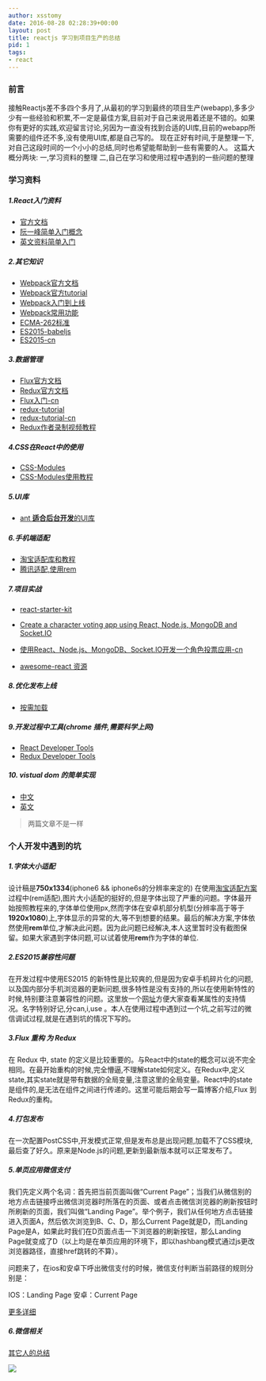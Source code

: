 ```yaml
---
author: xsstomy
date: 2016-08-28 02:28:39+00:00
layout: post
title: reactjs 学习到项目生产的总结
pid: 1
tags:
- react
---
```


### 前言

接触Reactjs差不多四个多月了,从最初的学习到最终的项目生产(webapp),多多少少有一些经验和积累,不一定是最佳方案,目前对于自己来说用着还是不错的。如果你有更好的实践,欢迎留言讨论,另因为一直没有找到合适的UI库,目前的webapp所需要的组件还不多,没有使用UI库,都是自己写的。
现在正好有时间,于是整理一下,对自己这段时间的一个小小的总结,同时也希望能帮助到一些有需要的人。
这篇大概分两块:
一,学习资料的整理
二,自己在学习和使用过程中遇到的一些问题的整理

### 学习资料

##### 1.React入门资料 
- [官方文档](https://facebook.github.io/react/)
- [阮一峰简单入门概念](http://www.ruanyifeng.com/blog/2015/03/react)
- [英文资料简单入门](https://github.com/mikechau/react-primer-draft)

##### 2.其它知识 

- [Webpack官方文档](http://webpack.github.io/docs/)
- [Webpack官方tutorial](http://webpack.github.io/docs/tutorials/getting-started/)
- [Webpack入门到上线](https://segmentfault.com/a/1190000006649986)
- [Webpack常用功能](https://segmentfault.com/a/1190000004172052)
- [ECMA-262标准](http://www.ecma-international.org/ecma-262/6.0/)
- [ES2015-babeljs](https://babeljs.io/docs/learn-es2015/)
- [ES2015-cn](https://github.com/fengzilong/es6features-zhCN)

##### 3.数据管理
- [Flux官方文档](https://facebook.github.io/flux/docs/overview.html#content)
- [Redux官方文档](http://redux.js.org/docs/introduction/)
- [Flux入门-cn](https://segmentfault.com/a/1190000002777101#articleHeader0)
- [redux-tutorial](https://github.com/happypoulp/redux-tutorial)
- [redux-tutorial-cn](https://github.com/react-guide/redux-tutorial-cn)
- [Redux作者录制视频教程](https://egghead.io/courses/getting-started-with-redux)

##### 4.CSS在React中的使用

- [CSS-Modules](https://github.com/css-modules/css-modules)
- [CSS-Modules使用教程](https://zhuanlan.zhihu.com/p/20495964)

##### 5.UI库

- [ant **适合后台开发**的UI库](http://ant.design/docs/spec/introduce)

##### 6.手机端适配
- [淘宝适配库和教程](https://github.com/amfe/article/issues/17)
- [腾讯适配,使用rem](http://www.alloyteam.com/2016/03/mobile-web-adaptation-tool-rem/)

##### 7.项目实战

- [react-starter-kit](https://github.com/kriasoft/react-starter-kit)

- [Create a character voting app using React, Node.js, MongoDB and Socket.IO](http://sahatyalkabov.com/create-a-character-voting-app-using-react-nodejs-mongodb-and-socketio/)

- [使用React、Node.js、MongoDB、Socket.IO开发一个角色投票应用-cn](http://www.kancloud.cn/kancloud/create-voting-app/63976)

- [awesome-react 资源](https://github.com/enaqx/awesome-react)

##### 8.优化发布上线

- [按需加载](http://www.alloyteam.com/2016/02/code-split-by-routes/)

##### 9.开发过程中工具(chrome 插件,需要科学上网)

- [React Developer Tools](https://chrome.google.com/webstore/detail/react-developer-tools/fmkadmapgofadopljbjfkapdkoienihi)
- [Redux Developer Tools](http://zalmoxisus.github.io/redux-devtools-extension/)


##### 10. vistual dom 的简单实现

- [中文](https://github.com/livoras/blog/issues/13)
- [英文](https://medium.com/@deathmood/how-to-write-your-own-virtual-dom-ee74acc13060#.16vb88o6p)

> 两篇文章不是一样



### 个人开发中遇到的坑

##### 1.字体大小适配

设计稿是**750x1334**(iphone6 && iphone6s的分辨率来定的)
在使用[淘宝适配方案](https://github.com/amfe/article/issues/17)过程中(rem适配),图片大小适配的挺好的,但是字体出现了严重的问题。字体最开始按照教程来的,字体单位使用px,然而字体在安卓机部分机型(分辨率高于等于**1920x1080**)上,字体显示的异常的大,等不到想要的结果。最后的解决方案,字体依然使用**rem**单位,才解决此问题。因为此问题已经解决,本人这里暂时没有截图保留。如果大家遇到字体问题,可以试着使用**rem**作为字体的单位.


##### 2.ES2015兼容性问题

在开发过程中使用ES2015 的新特性是比较爽的,但是因为安卓手机碎片化的问题,以及国内部分手机浏览器的更新问题,很多特性是没有支持的,所以在使用新特性的时候,特别要注意兼容性的问题。这里放一个[网址](http://caniuse.com/)方便大家查看某属性的支持情况。名字特别好记,分can,i,use 。本人在使用过程中遇到过一个坑,之前写过的微信调试过程,就是在遇到坑的情况下写的。


##### 3.Flux 重构 为 Redux

在 Redux 中, state 的定义是比较重要的。与React中的state的概念可以说不完全相同。在最开始重构的时候,完全懵逼,不理解state如何定义。在Redux中,定义state,其实state就是带有数据的全局变量,注意这里的全局变量。React中的state是组件的,是无法在组件之间进行传递的。这里可能后期会写一篇博客介绍,Flux 到 Redux的重构。

##### 4.打包发布

在一次配置PostCSS中,开发模式正常,但是发布总是出现问题,加载不了CSS模块,最后查了好久。原来是Node.js的问题,更新到最新版本就可以正常发布了。

##### 5.单页应用微信支付

我们先定义两个名词：首先把当前页面叫做“Current Page”；当我们从微信别的地方点击链接呼出微信浏览器时所落在的页面、或者点击微信浏览器的刷新按钮时所刷新的页面，我们叫做“Landing Page”。举个例子，我们从任何地方点击链接进入页面A，然后依次浏览到B、C、D，那么Current Page就是D，而Landing Page是A，如果此时我们在D页面点击一下浏览器的刷新按钮，那么Landing Page就变成了D（以上均是在单页应用的环境下，即以hashbang模式通过js更改浏览器路径，直接href跳转的不算）。

问题来了，在ios和安卓下呼出微信支付的时候，微信支付判断当前路径的规则分别是：

IOS：Landing Page
安卓：Current Page

[更多详细](http://www.kejik.com/article/152868.html)

##### 6.微信相关

[其它人的总结](http://www.liball.me/wxpay-is-shit/)



![](/uploads/mypictures/xsstomyzhifubao.png)
